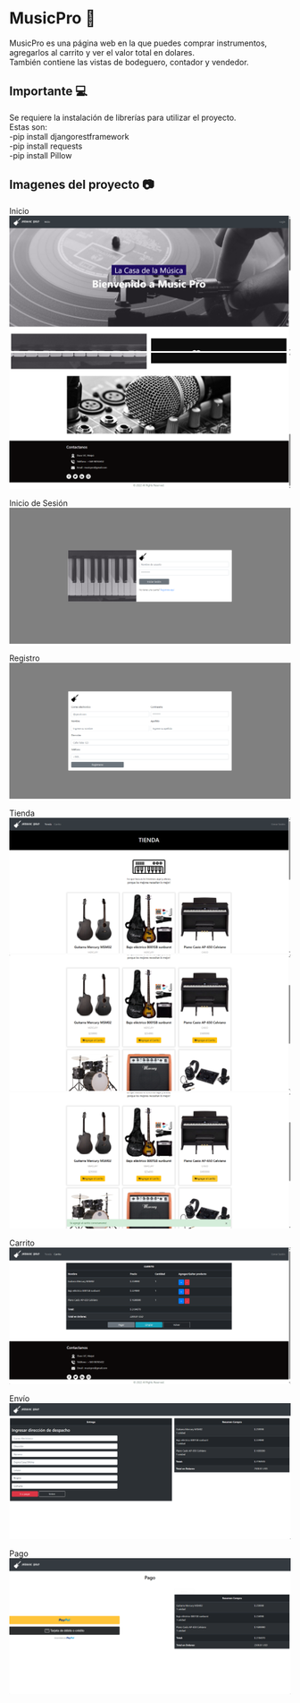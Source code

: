 # MusicPro 🎵

MusicPro es una página web en la que puedes comprar instrumentos, agregarlos al carrito y ver el valor total en dolares.<br>
También contiene las vistas de bodeguero, contador y vendedor.

## Importante 💻

Se requiere la instalación de librerías para utilizar el proyecto.<br>
Estas son:<br>
-pip install djangorestframework<br>
-pip install requests<br>
-pip install Pillow<br>

## Imagenes del proyecto 📷

Inicio<br>
![MusicPro](project-imgs/inicio.png)
![MusicPro](project-imgs/inicio2.png)

Inicio de Sesión<br>
![MusicPro](project-imgs/login.png)

Registro<br>
![MusicPro](project-imgs/registro.png)

Tienda<br>
![MusicPro](project-imgs/tienda.png)
![MusicPro](project-imgs/tienda2.png)
![MusicPro](project-imgs/tienda3.png)

Carrito<br>
![MusicPro](project-imgs/carrito.png)

Envío<br>
![MusicPro](project-imgs/envio.png)

Pago<br>
![MusicPro](project-imgs/pago.png)
